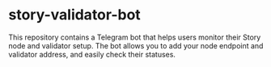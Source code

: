 # story-validator-bot
This repository contains a Telegram bot that helps users monitor their Story node and validator setup. The bot allows you to add your node endpoint and validator address, and easily check their statuses.
